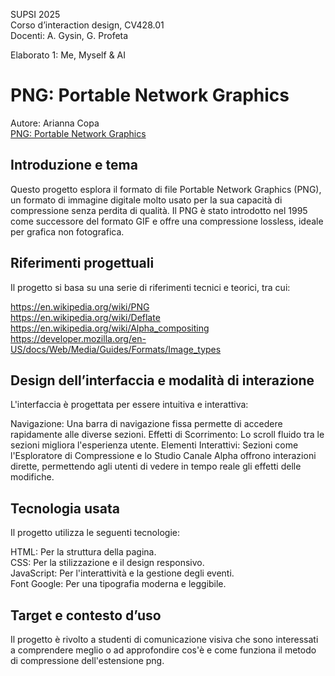 SUPSI 2025  
Corso d’interaction design, CV428.01  
Docenti: A. Gysin, G. Profeta  

Elaborato 1: Me, Myself & AI  

# PNG: Portable Network Graphics
Autore: Arianna Copa  
[PNG: Portable Network Graphics](https://ixd-supsi.github.io/2023/esempi/mp_hands/es6/1_landmarks)


## Introduzione e tema
Questo progetto esplora il formato di file Portable Network Graphics (PNG), un formato di immagine digitale molto usato per la sua capacità di compressione senza perdita di qualità. Il PNG è stato introdotto nel 1995 come successore del formato GIF e offre una compressione lossless, ideale per grafica non fotografica.


## Riferimenti progettuali
Il progetto si basa su una serie di riferimenti tecnici e teorici, tra cui:

https://en.wikipedia.org/wiki/PNG <br>
https://en.wikipedia.org/wiki/Deflate <br>
https://en.wikipedia.org/wiki/Alpha_compositing <br> 
https://developer.mozilla.org/en-US/docs/Web/Media/Guides/Formats/Image_types



## Design dell’interfaccia e modalità di interazione
L'interfaccia è progettata per essere intuitiva e interattiva:

Navigazione: Una barra di navigazione fissa permette di accedere rapidamente alle diverse sezioni.
Effetti di Scorrimento: Lo scroll fluido tra le sezioni migliora l'esperienza utente.
Elementi Interattivi: Sezioni come l'Esploratore di Compressione e lo Studio Canale Alpha offrono interazioni dirette, permettendo agli utenti di vedere in tempo reale gli effetti delle modifiche.


## Tecnologia usata
Il progetto utilizza le seguenti tecnologie:

HTML: Per la struttura della pagina. <br>
CSS: Per la stilizzazione e il design responsivo.<br>
JavaScript: Per l'interattività e la gestione degli eventi.<br>
Font Google: Per una tipografia moderna e leggibile.

## Target e contesto d’uso
Il progetto è rivolto a studenti di comunicazione visiva che sono interessati a comprendere meglio o ad approfondire cos'è e come funziona il metodo di compressione dell'estensione png.
